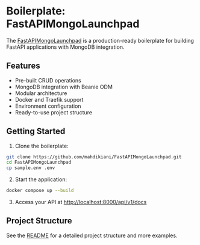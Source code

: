 # Boilerplate: FastAPIMongoLaunchpad

The [FastAPIMongoLaunchpad](https://github.com/mahdikiani/FastAPIMongoLaunchpad/) is a production-ready boilerplate for building FastAPI applications with MongoDB integration.

## Features
- Pre-built CRUD operations
- MongoDB integration with Beanie ODM
- Modular architecture
- Docker and Traefik support
- Environment configuration
- Ready-to-use project structure

## Getting Started
1. Clone the boilerplate:
```bash
git clone https://github.com/mahdikiani/FastAPIMongoLaunchpad.git
cd FastAPIMongoLaunchpad
cp sample.env .env
```
2. Start the application:
```bash
docker compose up --build
```
3. Access your API at [http://localhost:8000/api/v1/docs](http://localhost:8000/api/v1/docs)

## Project Structure
See the [README](https://github.com/mahdikiani/FastAPIMongoLaunchpad/blob/main/README.md) for a detailed project structure and more examples. 